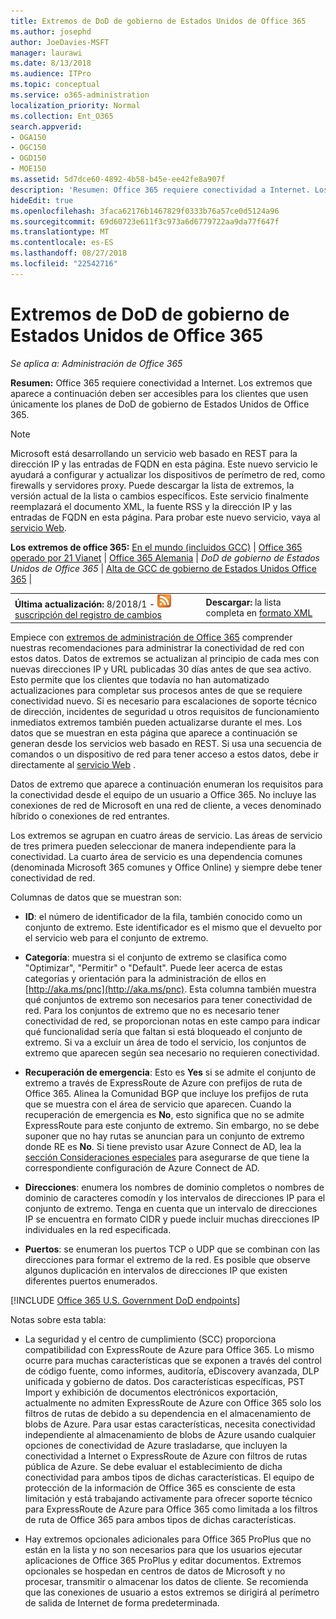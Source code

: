 ```yaml
---
title: Extremos de DoD de gobierno de Estados Unidos de Office 365
ms.author: josephd
author: JoeDavies-MSFT
manager: laurawi
ms.date: 8/13/2018
ms.audience: ITPro
ms.topic: conceptual
ms.service: o365-administration
localization_priority: Normal
ms.collection: Ent_O365
search.appverid:
- OGA150
- OGC150
- OGD150
- MOE150
ms.assetid: 5d7dce60-4892-4b58-b45e-ee42fe8a907f
description: 'Resumen: Office 365 requiere conectividad a Internet. Los extremos que aparece a continuación deben ser accesibles para los clientes que usen únicamente los planes de DoD de gobierno de Estados Unidos de Office 365.'
hideEdit: true
ms.openlocfilehash: 3faca62176b1467829f0333b76a57ce0d5124a96
ms.sourcegitcommit: 69d60723e611f3c973a6d6779722aa9da77f647f
ms.translationtype: MT
ms.contentlocale: es-ES
ms.lasthandoff: 08/27/2018
ms.locfileid: "22542716"
---
```

# <a name="office-365-us-government-dod-endpoints"></a>Extremos de DoD de gobierno de Estados Unidos de Office 365

*Se aplica a: Administración de Office 365*

 **Resumen:** Office 365 requiere conectividad a Internet. Los extremos que aparece a continuación deben ser accesibles para los clientes que usen únicamente los planes de DoD de gobierno de Estados Unidos de Office 365.
  
> [!NOTE]
> Microsoft está desarrollando un servicio web basado en REST para la dirección IP y las entradas de FQDN en esta página. Este nuevo servicio le ayudará a configurar y actualizar los dispositivos de perímetro de red, como firewalls y servidores proxy. Puede descargar la lista de extremos, la versión actual de la lista o cambios específicos. Este servicio finalmente reemplazará el documento XML, la fuente RSS y la dirección IP y las entradas de FQDN en esta página. Para probar este nuevo servicio, vaya al [servicio Web](managing-office-365-endpoints.md#webservice).
  
 **Los extremos de office 365:** [En el mundo (incluidos GCC)](urls-and-ip-address-ranges.md)  |  [Office 365 operado por 21 Vianet](urls-and-ip-address-ranges-21vianet.md)  | [Office 365 Alemania](office-365-germany-endpoints.md) | *DoD de gobierno de Estados Unidos de Office 365* | [Alta de GCC de gobierno de Estados Unidos Office 365](office-365-u-s-government-gcc-high-endpoints.md) |
  
|||
|:-----|:-----|
|**Última actualización:** 8/2018/1 - ![RSS](media/5dc6bb29-25db-4f44-9580-77c735492c4b.png) [suscripción del registro de cambios](https://aka.ms/dodendpointrss) <br/> |**Descargar:** la lista completa en [formato XML](https://aka.ms/usdodendpoints) <br/> |
   
 Empiece con [extremos de administración de Office 365](managing-office-365-endpoints.md) comprender nuestras recomendaciones para administrar la conectividad de red con estos datos. Datos de extremos se actualizan al principio de cada mes con nuevas direcciones IP y URL publicadas 30 días antes de que sea activo. Esto permite que los clientes que todavía no han automatizado actualizaciones para completar sus procesos antes de que se requiere conectividad nuevo. Si es necesario para escalaciones de soporte técnico de dirección, incidentes de seguridad u otros requisitos de funcionamiento inmediatos extremos también pueden actualizarse durante el mes. Los datos que se muestran en esta página que aparece a continuación se generan desde los servicios web basado en REST. Si usa una secuencia de comandos o un dispositivo de red para tener acceso a estos datos, debe ir directamente al [servicio Web](managing-office-365-endpoints.md#webservice) .

Datos de extremo que aparece a continuación enumeran los requisitos para la conectividad desde el equipo de un usuario a Office 365. No incluye las conexiones de red de Microsoft en una red de cliente, a veces denominado híbrido o conexiones de red entrantes.

Los extremos se agrupan en cuatro áreas de servicio. Las áreas de servicio de tres primera pueden seleccionar de manera independiente para la conectividad. La cuarto área de servicio es una dependencia comunes (denominada Microsoft 365 comunes y Office Online) y siempre debe tener conectividad de red.

Columnas de datos que se muestran son:

- **ID**: el número de identificador de la fila, también conocido como un conjunto de extremo. Este identificador es el mismo que el devuelto por el servicio web para el conjunto de extremo.

- **Categoría**: muestra si el conjunto de extremo se clasifica como "Optimizar", "Permitir" o "Default". Puede leer acerca de estas categorías y orientación para la administración de ellos en [http://aka.ms/pnc](http://aka.ms/pnc). Esta columna también muestra qué conjuntos de extremo son necesarios para tener conectividad de red. Para los conjuntos de extremo que no es necesario tener conectividad de red, se proporcionan notas en este campo para indicar qué funcionalidad sería que faltan si está bloqueado el conjunto de extremo. Si va a excluir un área de todo el servicio, los conjuntos de extremo que aparecen según sea necesario no requieren conectividad.

- **Recuperación de emergencia**: Esto es **Yes** si se admite el conjunto de extremo a través de ExpressRoute de Azure con prefijos de ruta de Office 365. Alinea la Comunidad BGP que incluye los prefijos de ruta que se muestra con el área de servicio que aparecen. Cuando la recuperación de emergencia es **No**, esto significa que no se admite ExpressRoute para este conjunto de extremo. Sin embargo, no se debe suponer que no hay rutas se anuncian para un conjunto de extremo donde RE es **No**. Si tiene previsto usar Azure Connect de AD, lea la [sección Consideraciones especiales](https://docs.microsoft.com/azure/active-directory/connect/active-directory-AADconnect-instances#microsoft-azure-government-cloud) para asegurarse de que tiene la correspondiente configuración de Azure Connect de AD.

- **Direcciones**: enumera los nombres de dominio completos o nombres de dominio de caracteres comodín y los intervalos de direcciones IP para el conjunto de extremo. Tenga en cuenta que un intervalo de direcciones IP se encuentra en formato CIDR y puede incluir muchas direcciones IP individuales en la red especificada.
 
- **Puertos**: se enumeran los puertos TCP o UDP que se combinan con las direcciones para formar el extremo de la red. Es posible que observe algunos duplicación en intervalos de direcciones IP que existen diferentes puertos enumerados.
 
[!INCLUDE [Office 365 U.S. Government DoD endpoints](./includes/office-365-u.s.-government-dod-endpoints.md)]
  
Notas sobre esta tabla:

- La seguridad y el centro de cumplimiento (SCC) proporciona compatibilidad con ExpressRoute de Azure para Office 365. Lo mismo ocurre para muchas características que se exponen a través del control de código fuente, como informes, auditoría, eDiscovery avanzada, DLP unificada y gobierno de datos. Dos características específicas, PST Import y exhibición de documentos electrónicos exportación, actualmente no admiten ExpressRoute de Azure con Office 365 solo los filtros de rutas de debido a su dependencia en el almacenamiento de blobs de Azure. Para usar estas características, necesita conectividad independiente al almacenamiento de blobs de Azure usando cualquier opciones de conectividad de Azure trasladarse, que incluyen la conectividad a Internet o ExpressRoute de Azure con filtros de rutas pública de Azure. Se debe evaluar el establecimiento de dicha conectividad para ambos tipos de dichas características. El equipo de protección de la información de Office 365 es consciente de esta limitación y está trabajando activamente para ofrecer soporte técnico para ExpressRoute de Azure para Office 365 como limitada a los filtros de ruta de Office 365 para ambos tipos de dichas características.

- Hay extremos opcionales adicionales para Office 365 ProPlus que no están en la lista y no son necesarios para que los usuarios ejecutar aplicaciones de Office 365 ProPlus y editar documentos. Extremos opcionales se hospedan en centros de datos de Microsoft y no procesar, transmitir o almacenar los datos de cliente. Se recomienda que las conexiones de usuario a estos extremos se dirigirá al perímetro de salida de Internet de forma predeterminada.

